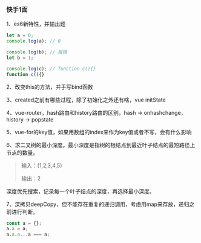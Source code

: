 ### 快手1面

1、es6新特性，并输出题

```javascript
let a = 0;
console.log(a); // 0

console.log(b); // 报错
let b = 1;

console.log(c); // function c(){}
function c(){}
```

2、改变this的方法，并手写bind函数

3、created之前有哪些过程，除了初始化之外还有啥，vue initState

4、vue-router，hash路由和history路由的区别，hash -> onhashchange，history -> popstate

5、vue-for的key值，如果用数组的index来作为key值或者不写，会有什么影响

6、求二叉树的最小深度。最小深度是指树的根结点到最近叶子结点的最短路径上节点的数量。

> 输入：(1,2,3,4,5)
>
> 输出：2

深度优先搜索，记录每一个叶子结点的深度，再选择最小深度。

7、深拷贝deepCopy，但不能存在重复的递归调用，考虑用map来存放，递归之前进行判断。

```javascript
const a = {};
a.a = a;
a.a.a...a === a;
```

